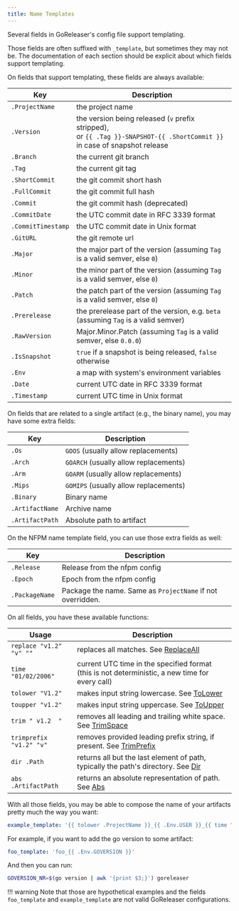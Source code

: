 ```yaml
---
title: Name Templates
---
```


Several fields in GoReleaser's config file support templating.

Those fields are often suffixed with `_template`, but sometimes they may not
be. The documentation of each section should be explicit about which fields
support templating.

On fields that support templating, these fields are always available:

| Key                | Description                                                                                                                  |
|--------------------|------------------------------------------------------------------------------------------------------------------------------|
| `.ProjectName`     | the project name                                                                                                             |
| `.Version`         | the version being released (`v` prefix stripped),<br>or `{{ .Tag }}-SNAPSHOT-{{ .ShortCommit }}` in case of snapshot release |
| `.Branch`          | the current git branch                                                                                                       |
| `.Tag`             | the current git tag                                                                                                          |
| `.ShortCommit`     | the git commit short hash                                                                                                    |
| `.FullCommit`      | the git commit full hash                                                                                                     |
| `.Commit`          | the git commit hash (deprecated)                                                                                             |
| `.CommitDate`      | the UTC commit date in RFC 3339 format                                                                                       |
| `.CommitTimestamp` | the UTC commit date in Unix format                                                                                           |
| `.GitURL`          | the git remote url                                                                                                           |
| `.Major`           | the major part of the version (assuming `Tag` is a valid semver, else `0`)                                                   |
| `.Minor`           | the minor part of the version (assuming `Tag` is a valid semver, else `0`)                                                   |
| `.Patch`           | the patch part of the version (assuming `Tag` is a valid semver, else `0`)                                                   |
| `.Prerelease`      | the prerelease part of the version, e.g. `beta` (assuming `Tag` is a valid semver)                                           |
| `.RawVersion`      | Major.Minor.Patch (assuming `Tag` is a valid semver, else `0.0.0`)                                                           |
| `.IsSnapshot`      | `true` if a snapshot is being released, `false` otherwise                                                                    |
| `.Env`             | a map with system's environment variables                                                                                    |
| `.Date`            | current UTC date in RFC 3339 format                                                                                          |
| `.Timestamp`       | current UTC time in Unix format                                                                                              |

On fields that are related to a single artifact (e.g., the binary name), you
may have some extra fields:

| Key             | Description                           |
|-----------------|---------------------------------------|
| `.Os`           | `GOOS` (usually allow replacements)   |
| `.Arch`         | `GOARCH` (usually allow replacements) |
| `.Arm`          | `GOARM` (usually allow replacements)  |
| `.Mips`         | `GOMIPS` (usually allow replacements) |
| `.Binary`       | Binary name                           |
| `.ArtifactName` | Archive name                          |
| `.ArtifactPath` | Absolute path to artifact             |

On the NFPM name template field, you can use those extra fields as well:

| Key            | Description                                                |
|----------------|------------------------------------------------------------|
| `.Release`     | Release from the nfpm config                               |
| `.Epoch`       | Epoch from the nfpm config                                 |
| `.PackageName` | Package the name. Same as `ProjectName` if not overridden. |

On all fields, you have these available functions:

| Usage                   | Description                                                                                                                    |
|-------------------------|--------------------------------------------------------------------------------------------------------------------------------|
| `replace "v1.2" "v" ""` | replaces all matches. See [ReplaceAll](https://golang.org/pkg/strings/#ReplaceAll)                                             |
| `time "01/02/2006"`     | current UTC time in the specified format (this is not deterministic, a new time for every call)                                |
| `tolower "V1.2"`        | makes input string lowercase. See [ToLower](https://golang.org/pkg/strings/#ToLower)                                           |
| `toupper "v1.2"`        | makes input string uppercase. See [ToUpper](https://golang.org/pkg/strings/#ToUpper)                                           |
| `trim " v1.2  "`        | removes all leading and trailing white space. See [TrimSpace](https://golang.org/pkg/strings/#TrimSpace)                       |
| `trimprefix "v1.2" "v"` | removes provided leading prefix string, if present. See [TrimPrefix](https://golang.org/pkg/strings/#TrimPrefix)                |
| `dir .Path`             | returns all but the last element of path, typically the path's directory. See [Dir](https://golang.org/pkg/path/filepath/#Dir) |
| `abs .ArtifactPath`     | returns an absolute representation of path. See [Abs](https://golang.org/pkg/path/filepath/#Abs)                               |

With all those fields, you may be able to compose the name of your artifacts
pretty much the way you want:

```yaml
example_template: '{{ tolower .ProjectName }}_{{ .Env.USER }}_{{ time "2006" }}'
```

For example, if you want to add the go version to some artifact:

```yaml
foo_template: 'foo_{{ .Env.GOVERSION }}'
```

And then you can run:

```sh
GOVERSION_NR=$(go version | awk '{print $3;}') goreleaser
```

!!! warning
    Note that those are hypothetical examples and the fields `foo_template` and
    `example_template` are not valid GoReleaser configurations.
